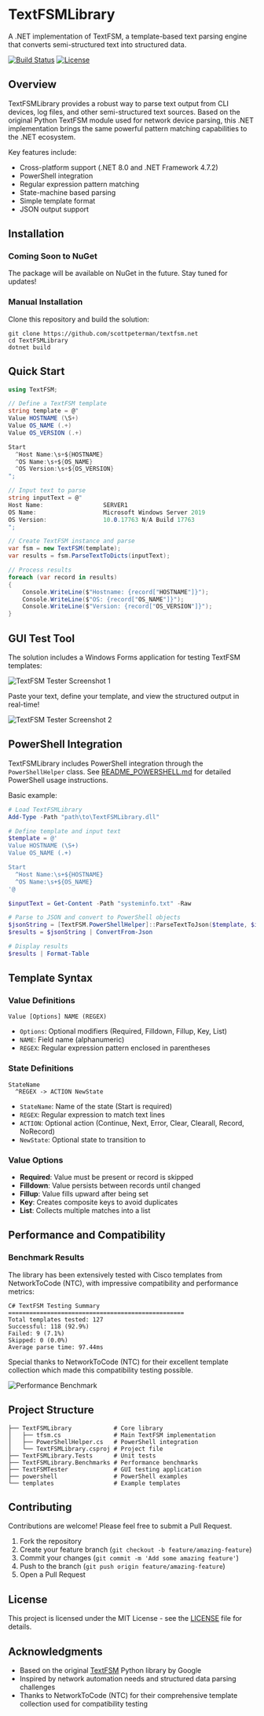 # TextFSMLibrary

A .NET implementation of TextFSM, a template-based text parsing engine that converts semi-structured text into structured data.

<!-- NuGet package coming soon -->
[![Build Status](https://img.shields.io/github/workflow/status/username/TextFSMLibrary/CI)](https://github.com/username/TextFSMLibrary/actions)
[![License](https://img.shields.io/github/license/username/TextFSMLibrary)](LICENSE)

## Overview

TextFSMLibrary provides a robust way to parse text output from CLI devices, log files, and other semi-structured text sources. Based on the original Python TextFSM module used for network device parsing, this .NET implementation brings the same powerful pattern matching capabilities to the .NET ecosystem.

Key features include:

- Cross-platform support (.NET 8.0 and .NET Framework 4.7.2)
- PowerShell integration
- Regular expression pattern matching
- State-machine based parsing
- Simple template format
- JSON output support

## Installation

### Coming Soon to NuGet

The package will be available on NuGet in the future. Stay tuned for updates!

### Manual Installation

Clone this repository and build the solution:

```
git clone https://github.com/scottpeterman/textfsm.net
cd TextFSMLibrary
dotnet build
```

## Quick Start

```csharp
using TextFSM;

// Define a TextFSM template
string template = @"
Value HOSTNAME (\S+)
Value OS_NAME (.+)
Value OS_VERSION (.+)

Start
  ^Host Name:\s+${HOSTNAME}
  ^OS Name:\s+${OS_NAME}
  ^OS Version:\s+${OS_VERSION}
";

// Input text to parse
string inputText = @"
Host Name:                 SERVER1
OS Name:                   Microsoft Windows Server 2019
OS Version:                10.0.17763 N/A Build 17763
";

// Create TextFSM instance and parse
var fsm = new TextFSM(template);
var results = fsm.ParseTextToDicts(inputText);

// Process results
foreach (var record in results)
{
    Console.WriteLine($"Hostname: {record["HOSTNAME"]}");
    Console.WriteLine($"OS: {record["OS_NAME"]}");
    Console.WriteLine($"Version: {record["OS_VERSION"]}");
}
```

## GUI Test Tool

The solution includes a Windows Forms application for testing TextFSM templates:

![TextFSM Tester Screenshot 1](screenshots/show_version.png)

Paste your text, define your template, and view the structured output in real-time!

![TextFSM Tester Screenshot 2](screenshots/show_version_json.png)

## PowerShell Integration

TextFSMLibrary includes PowerShell integration through the `PowerShellHelper` class. See [README_POWERSHELL.md](TextFSMLibrary/README_POWERSHELL.md) for detailed PowerShell usage instructions.

Basic example:

```powershell
# Load TextFSMLibrary
Add-Type -Path "path\to\TextFSMLibrary.dll"

# Define template and input text
$template = @'
Value HOSTNAME (\S+)
Value OS_NAME (.+)

Start
  ^Host Name:\s+${HOSTNAME}
  ^OS Name:\s+${OS_NAME}
'@

$inputText = Get-Content -Path "systeminfo.txt" -Raw

# Parse to JSON and convert to PowerShell objects
$jsonString = [TextFSM.PowerShellHelper]::ParseTextToJson($template, $inputText, $true)
$results = $jsonString | ConvertFrom-Json

# Display results
$results | Format-Table
```

## Template Syntax

### Value Definitions

```
Value [Options] NAME (REGEX)
```

- `Options`: Optional modifiers (Required, Filldown, Fillup, Key, List)
- `NAME`: Field name (alphanumeric)
- `REGEX`: Regular expression pattern enclosed in parentheses

### State Definitions

```
StateName
  ^REGEX -> ACTION NewState
```

- `StateName`: Name of the state (Start is required)
- `REGEX`: Regular expression to match text lines
- `ACTION`: Optional action (Continue, Next, Error, Clear, Clearall, Record, NoRecord)
- `NewState`: Optional state to transition to

### Value Options

- **Required**: Value must be present or record is skipped
- **Filldown**: Value persists between records until changed
- **Fillup**: Value fills upward after being set
- **Key**: Creates composite keys to avoid duplicates
- **List**: Collects multiple matches into a list

## Performance and Compatibility

### Benchmark Results

The library has been extensively tested with Cisco templates from NetworkToCode (NTC), with impressive compatibility and performance metrics:

```
C# TextFSM Testing Summary
==================================================
Total templates tested: 127
Successful: 118 (92.9%)
Failed: 9 (7.1%)
Skipped: 0 (0.0%)
Average parse time: 97.44ms
```

Special thanks to NetworkToCode (NTC) for their excellent template collection which made this compatibility testing possible.

![Performance Benchmark](screenshots/performance_test.png)

## Project Structure

```
├── TextFSMLibrary            # Core library
│   ├── tfsm.cs               # Main TextFSM implementation
│   ├── PowerShellHelper.cs   # PowerShell integration
│   └── TextFSMLibrary.csproj # Project file
├── TextFSMLibrary.Tests      # Unit tests
├── TextFSMLibrary.Benchmarks # Performance benchmarks
├── TextFSMTester             # GUI testing application
├── powershell                # PowerShell examples
└── templates                 # Example templates
```

## Contributing

Contributions are welcome! Please feel free to submit a Pull Request.

1. Fork the repository
2. Create your feature branch (`git checkout -b feature/amazing-feature`)
3. Commit your changes (`git commit -m 'Add some amazing feature'`)
4. Push to the branch (`git push origin feature/amazing-feature`)
5. Open a Pull Request

## License

This project is licensed under the MIT License - see the [LICENSE](LICENSE) file for details.

## Acknowledgments

- Based on the original [TextFSM](https://github.com/google/textfsm) Python library by Google
- Inspired by network automation needs and structured data parsing challenges
- Thanks to NetworkToCode (NTC) for their comprehensive template collection used for compatibility testing